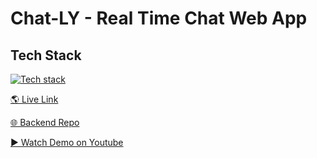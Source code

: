 # Chat-LY - Real Time Chat Web App

## Tech Stack
[![Tech stack](https://skillicons.dev/icons?i=react,ts,redux,nodejs,express,mongo,socket)](https://skillicons.dev)



[🌎 Live Link](https://chatly-delta.vercel.app/)

[🌐 Backend Repo](https://github.com/dhruvinvaghani001/chat-platform)

[▶️ Watch Demo on Youtube](https://youtu.be/Zg1HCstV9us?si=mpFkhSTMcPpTUJSV)

